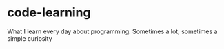 # code-learning
What I learn every day about programming. Sometimes a lot, sometimes a simple curiosity
